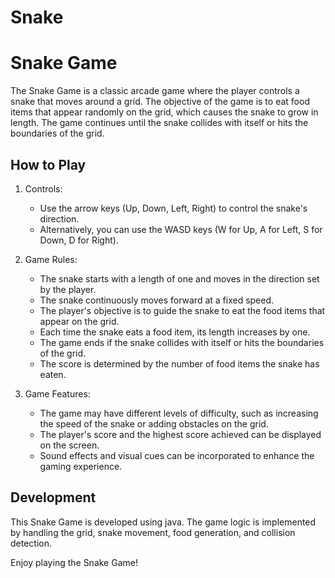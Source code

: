 # Snake
# Snake Game

The Snake Game is a classic arcade game where the player controls a snake that moves around a grid. The objective of the game is to eat food items that appear randomly on the grid, which causes the snake to grow in length. The game continues until the snake collides with itself or hits the boundaries of the grid.

## How to Play

1. Controls:
   - Use the arrow keys (Up, Down, Left, Right) to control the snake's direction.
   - Alternatively, you can use the WASD keys (W for Up, A for Left, S for Down, D for Right).

2. Game Rules:
   - The snake starts with a length of one and moves in the direction set by the player.
   - The snake continuously moves forward at a fixed speed.
   - The player's objective is to guide the snake to eat the food items that appear on the grid.
   - Each time the snake eats a food item, its length increases by one.
   - The game ends if the snake collides with itself or hits the boundaries of the grid.
   - The score is determined by the number of food items the snake has eaten.

3. Game Features:
   - The game may have different levels of difficulty, such as increasing the speed of the snake or adding obstacles on the grid.
   - The player's score and the highest score achieved can be displayed on the screen.
   - Sound effects and visual cues can be incorporated to enhance the gaming experience.

## Development

This Snake Game is developed using java. The game logic is implemented by handling the grid, snake movement, food generation, and collision detection.

Enjoy playing the Snake Game!
